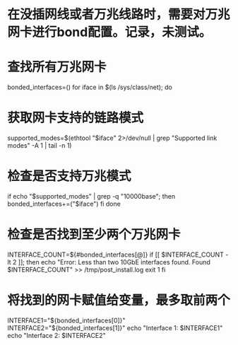 # 在没插网线或者万兆线路时，需要对万兆网卡进行bond配置。记录，未测试。
# 查找所有万兆网卡
bonded_interfaces=()
for iface in $(ls /sys/class/net); do
  # 获取网卡支持的链路模式
  supported_modes=$(ethtool "$iface" 2>/dev/null | grep "Supported link modes" -A 1 | tail -n 1)
  
  # 检查是否支持万兆模式
  if echo "$supported_modes" | grep -q "10000base"; then
    bonded_interfaces+=("$iface")
  fi
done

# 检查是否找到至少两个万兆网卡
INTERFACE_COUNT=${#bonded_interfaces[@]}
if [[ $INTERFACE_COUNT -lt 2 ]]; then
  echo "Error: Less than two 10GbE interfaces found. Found $INTERFACE_COUNT" >> /tmp/post_install.log
  exit 1
fi

# 将找到的网卡赋值给变量，最多取前两个
INTERFACE1="${bonded_interfaces[0]}"
INTERFACE2="${bonded_interfaces[1]}"
echo "Interface 1: $INTERFACE1"
echo "Interface 2: $INTERFACE2"

